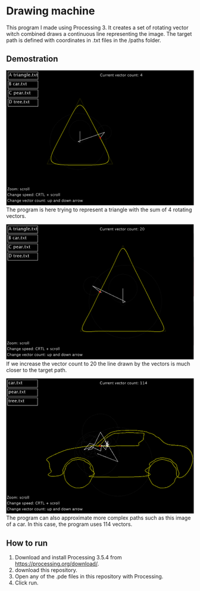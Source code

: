 # Drawing machine
This program I made using Processing 3. It creates a set of rotating vector witch combined draws a continuous line representing the image. The target path is defined with coordinates in .txt files in the /paths folder.

## Demostration
![Triangle drawn with 4 rotating vectors](/screenshots/triangle4.png?raw=true)
The program is here trying to represent a triangle with the sum of 4 rotating vectors.

![Triangle drawn with 20 rotating vectors](/screenshots/triangle20.png?raw=true)
If we increase the vector count to 20 the line drawn by the vectors is much closer to the target path.

![Car drawn with 114 rotating vectors](/screenshots/car114.png?raw=true)
The program can also approximate more complex paths such as this image of a car. In this case, the program uses 114 vectors.

## How to run
1. Download and install Processing 3.5.4 from https://processing.org/download/.
2. download this repository.
3. Open any of the .pde files in this repository with Processing.
4. Click run.